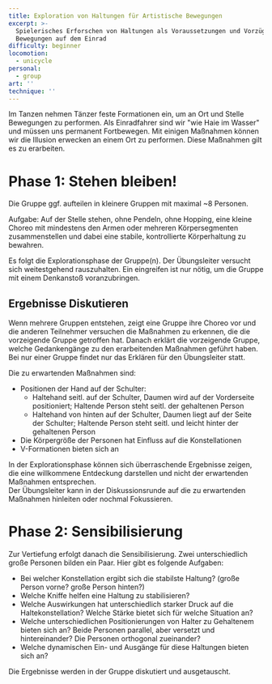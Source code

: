 ```yaml
---
title: Exploration von Haltungen für Artistische Bewegungen
excerpt: >-
  Spielerisches Erforschen von Haltungen als Voraussetzungen und Vorzüge für
  Bewegungen auf dem Einrad
difficulty: beginner
locomotion:
  - unicycle
personal:
  - group
art: ''
technique: ''
---
```


Im Tanzen nehmen Tänzer feste Formationen ein, um an Ort und Stelle Bewegungen zu performen. Als Einradfahrer sind wir "wie Haie im Wasser" und müssen uns permanent Fortbewegen. Mit einigen Maßnahmen können wir die Illusion erwecken an einem Ort zu performen. Diese Maßnahmen gilt es zu erarbeiten.

# Phase 1: Stehen bleiben!

Die Gruppe ggf. aufteilen in kleinere Gruppen mit maximal \~8 Personen.

Aufgabe: Auf der Stelle stehen, ohne Pendeln, ohne Hopping, eine kleine Choreo mit mindestens den Armen oder mehreren Körpersegmenten zusammenstellen und dabei eine stabile, kontrollierte Körperhaltung zu bewahren.

Es folgt die Explorationsphase der Gruppe(n). Der Übungsleiter versucht sich weitestgehend rauszuhalten. Ein eingreifen ist nur nötig, um die Gruppe mit einem Denkanstoß voranzubringen.

## Ergebnisse Diskutieren

Wenn mehrere Gruppen entstehen, zeigt eine Gruppe ihre Choreo vor und die anderen Teilnehmer versuchen die Maßnahmen zu erkennen, die die vorzeigende Gruppe getroffen hat. Danach erklärt die vorzeigende Gruppe, welche Gedankengänge zu den erarbeitenden Maßnahmen geführt haben.
Bei nur einer Gruppe findet nur das Erklären für den Übungsleiter statt.

Die zu erwartenden Maßnahmen sind:

* Positionen der Hand auf der Schulter:
  * Haltehand seitl. auf der Schulter, Daumen wird auf der Vorderseite positioniert; Haltende Person steht seitl. der gehaltenen Person
  * Haltehand von hinten auf der Schulter, Daumen liegt auf der Seite der Schulter; Haltende Person steht seitl. und leicht hinter der gehaltenen Person
* Die Körpergröße der Personen hat Einfluss auf die Konstellationen
* V-Formationen bieten sich an

In der Explorationsphase können sich überraschende Ergebnisse zeigen, die eine willkommene Entdeckung darstellen und nicht der erwartenden Maßnahmen entsprechen.\
Der Übungsleiter kann in der Diskussionsrunde auf die zu erwartenden Maßnahmen hinleiten oder nochmal Fokussieren.

# Phase 2: Sensibilisierung

Zur Vertiefung erfolgt danach die Sensibilisierung. Zwei unterschiedlich große Personen bilden ein Paar. Hier gibt es folgende Aufgaben:

* Bei welcher Konstellation ergibt sich die stabilste Haltung? (große Person vorne? große Person hinten?)
* Welche Kniffe helfen eine Haltung zu stabilisieren?
* Welche Auswirkungen hat unterschiedlich starker Druck auf die Haltekonstellation? Welche Stärke bietet sich für welche Situation an?
* Welche unterschiedlichen Positionierungen von Halter zu Gehaltenem bieten sich an? Beide Personen parallel, aber versetzt und hintereinander? Die Personen orthogonal zueinander?
* Welche dynamischen Ein- und Ausgänge für diese Haltungen bieten sich an?

Die Ergebnisse werden in der Gruppe diskutiert und ausgetauscht.
